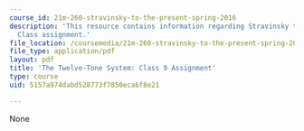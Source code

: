 ```yaml
---
course_id: 21m-260-stravinsky-to-the-present-spring-2016
description: 'This resource contains information regarding Stravinsky to the present:
  Class assignment.'
file_location: /coursemedia/21m-260-stravinsky-to-the-present-spring-2016/5157a974dabd528773f7850eca6f8e21_MIT21M_260S16_assn09.pdf
file_type: application/pdf
layout: pdf
title: 'The Twelve-Tone System: Class 9 Assignment'
type: course
uid: 5157a974dabd528773f7850eca6f8e21

---
```

None